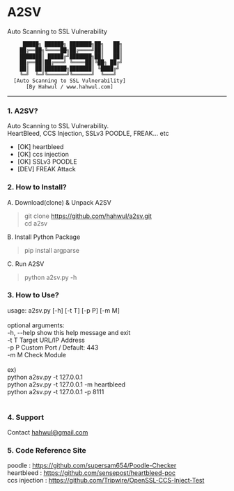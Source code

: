 # A2SV
Auto Scanning to SSL Vulnerability



         █████╗ ██████╗ ███████╗██╗   ██╗
        ██╔══██╗╚════██╗██╔════╝██║   ██║
        ███████║ █████╔╝███████╗██║   ██║
        ██╔══██║██╔═══╝ ╚════██║╚██╗ ██╔╝
        ██║  ██║███████╗███████║ ╚████╔╝ 
        ╚═╝  ╚═╝╚══════╝╚══════╝  ╚═══╝ 
      [Auto Scanning to SSL Vulnerability]
          [By Hahwul / www.hahwul.com]
________________________________________________

### 1. A2SV?
Auto Scanning to SSL Vulnerability.<br>
HeartBleed, CCS Injection, SSLv3 POODLE, FREAK... etc <br>
 + [OK] heartbleed
 + [OK] ccs injection
 + [OK] SSLv3 POODLE
 + [DEV] FREAK Attack

### 2. How to Install?
A. Download(clone) & Unpack A2SV
> git clone https://github.com/hahwul/a2sv.git<br>
> cd a2sv<br>

B. Install Python Package<br>
> pip install argparse

C. Run A2SV<br>
> python a2sv.py -h

### 3. How to Use?
usage: a2sv.py [-h] [-t T] [-p P] [-m M]<br>
<br>
optional arguments:<br>
  -h, --help  show this help message and exit<br>
  -t T        Target URL/IP Address<br>
  -p P        Custom Port / Default: 443<br>
  -m M        Check Module<br>
<br>
ex)<br>
python a2sv.py -t 127.0.0.1<br>
python a2sv.py -t 127.0.0.1 -m heartbleed<br>
python a2sv.py -t 127.0.0.1 -p 8111<br>
<br>
### 4. Support
Contact hahwul@gmail.com
<br>
### 5. Code Reference Site
poodle : https://github.com/supersam654/Poodle-Checker<br>
heartbleed : https://github.com/sensepost/heartbleed-poc<br>
ccs injection : https://github.com/Tripwire/OpenSSL-CCS-Inject-Test<br>
